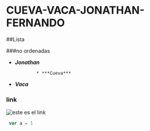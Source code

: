 # CUEVA-VACA-JONATHAN-FERNANDO


##Lista

###no ordenadas

* ***Jonathan***
              
              * ***Cueva***
* ***Vaca***


### link
![este es el link](https://i1.wp.com/windowscustomization.com/wp-content/uploads/2019/10/Apex-Legends-Caustic-Breath-It-In.gif?fit=768%2C432&quality=80&strip=all&ssl=1)
```javascript
 var a = 1
 ```
